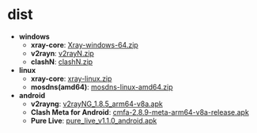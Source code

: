 # dist
- **windows**
  - **xray-core**: [Xray-windows-64.zip](https://api.azzb.club/https://github.com/XTLS/Xray-core/releases/latest/download/Xray-windows-64.zip)
  - **v2rayn**: [v2rayN.zip](https://api.azzb.club/https://github.com/2dust/v2rayN/releases/latest/download/v2rayN.zip)
  - **clashN**: [clashN.zip](https://api.azzb.club/https://github.com/2dust/clashN/releases/latest/download/clashN.zip)
- **linux**
  - **xray-core**: [xray-linux.zip](https://api.azzb.club/https://github.com/XTLS/Xray-core/releases/latest/download/xray-linux.zip)
  - **mosdns(amd64)**: [mosdns-linux-amd64.zip](https://api.azzb.club/https://github.com/IrineSistiana/mosdns/releases/latest/download/mosdns-linux-amd64.zip)
- **android**
  - **v2rayng**: [v2rayNG_1.8.5_arm64-v8a.apk](https://api.azzb.club/https://github.com/2dust/v2rayNG/releases/latest/download/v2rayNG_1.8.5_arm64-v8a.apk)
  - **Clash Meta for Android**: [cmfa-2.8.9-meta-arm64-v8a-release.apk](https://api.azzb.club/https://github.com/MetaCubeX/ClashMetaForAndroid/releases/latest/download/cmfa-2.8.9-meta-arm64-v8a-release.apk)
  - **Pure Live**: [pure_live_v1.1.0_android.apk](https://api.azzb.club/https://github.com/Jackiu1997/pure_live/releases/latest/download/pure_live_v1.1.0_android.apk)
